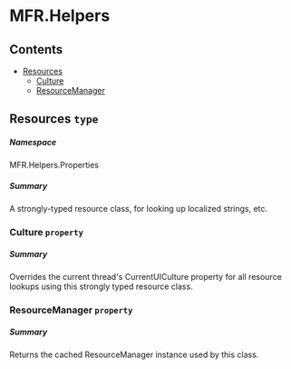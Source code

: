 <a name='assembly'></a>
# MFR.Helpers

## Contents

- [Resources](#T-MFR-Helpers-Properties-Resources 'MFR.Helpers.Properties.Resources')
  - [Culture](#P-MFR-Helpers-Properties-Resources-Culture 'MFR.Helpers.Properties.Resources.Culture')
  - [ResourceManager](#P-MFR-Helpers-Properties-Resources-ResourceManager 'MFR.Helpers.Properties.Resources.ResourceManager')

<a name='T-MFR-Helpers-Properties-Resources'></a>
## Resources `type`

##### Namespace

MFR.Helpers.Properties

##### Summary

A strongly-typed resource class, for looking up localized strings, etc.

<a name='P-MFR-Helpers-Properties-Resources-Culture'></a>
### Culture `property`

##### Summary

Overrides the current thread's CurrentUICulture property for all
  resource lookups using this strongly typed resource class.

<a name='P-MFR-Helpers-Properties-Resources-ResourceManager'></a>
### ResourceManager `property`

##### Summary

Returns the cached ResourceManager instance used by this class.
